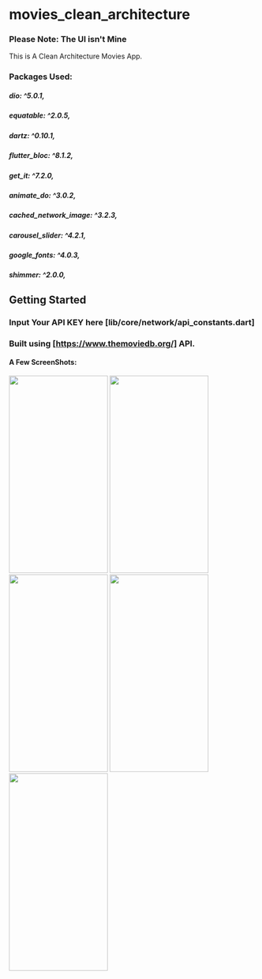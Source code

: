 # movies_clean_architecture

### Please Note: The UI isn't Mine

This is A Clean Architecture Movies App.
### Packages Used:
##### dio: ^5.0.1,
##### equatable: ^2.0.5,
##### dartz: ^0.10.1,
##### flutter_bloc: ^8.1.2,
##### get_it: ^7.2.0,
##### animate_do: ^3.0.2,
##### cached_network_image: ^3.2.3,
##### carousel_slider: ^4.2.1,
##### google_fonts: ^4.0.3,
##### shimmer: ^2.0.0,

## Getting Started
### Input Your API KEY here [lib/core/network/api_constants.dart]
### Built using [https://www.themoviedb.org/] API.

#### A Few ScreenShots:
  
<img src="https://user-images.githubusercontent.com/85020587/227742504-892091fe-e34d-459f-82c1-efa57c431717.png" width="200" height="400" />         <img src="https://user-images.githubusercontent.com/85020587/227984544-3c4e24d3-2fcf-4b8b-aafa-c64c95f71707.png" width="200" height="400" />             <img src="https://user-images.githubusercontent.com/85020587/227984606-fe52edd7-a1ad-42db-94b2-08d78c755087.png" width="200" height="400" />             <img src="https://user-images.githubusercontent.com/85020587/228091011-12e6e09d-cb6b-4fd2-aeb9-2da1924ca3cd.png" width="200" height="400" />            <img src="https://user-images.githubusercontent.com/85020587/228091065-5e93527a-0bb2-47d1-9e9a-8ef370732bbd.png" width="200" height="400" />
